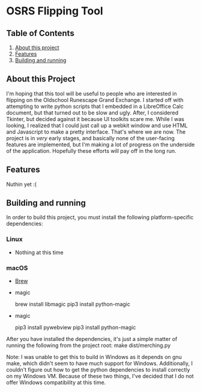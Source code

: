 # OSRS Flipping Tool

## Table of Contents
1. [About this project](#about)
2. [Features](#features)
3. [Building and running](#building-and-running)

<a name="about"></a>
## About this Project
I'm hoping that this tool will be useful to people who are interested in
flipping on the Oldschool Runescape Grand Exchange. I started off with
attempting to write python scripts that I embedded in a LibreOffice Calc
document, but that turned out to be slow and ugly. After, I considered Tkinter,
but decided against it because UI toolkits scare me. While I was looking, I
realized that I could just call up a webkit window and use HTML and Javascript
to make a pretty interface. That's where we are now. The project is in *very*
early stages, and basically none of the user-facing features are implemented,
but I'm making a lot of progress on the underside of the application. Hopefully
these efforts will pay off in the long run.

<a name="features"></a>
## Features
Nuthin yet :(

<a name="building-and-running"></a>
## Building and running
In order to build this project, you must install the following
platform-specific dependencies:

### Linux
* Nothing at this time

### macOS
* [Brew](https://brew.sh/)
* magic

    brew install libmagic
    pip3 install python-magic

* magic

    pip3 install pywebview
    pip3 install python-magic

After you have installed the dependencies, it's just a simple matter of running the following from the project root:
    make
    dist/merching.py

Note: I was unable to get this to build in Windows as it depends on gnu make,
which didn't seem to have much support for Windows. Additionally, I couldn't
figure out how to get the python dependencies to install correctly on my
Windows VM. Because of these two things, I've decided that I do not offer
Windows compatibility at this time. 
